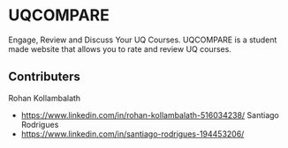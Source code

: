 # UQCOMPARE

Engage, Review and Discuss Your UQ Courses. 
UQCOMPARE is a student made website that allows you to rate and review UQ courses. 

## Contributers
Rohan Kollambalath 
- https://www.linkedin.com/in/rohan-kollambalath-516034238/ 
Santiago Rodrigues 
- https://www.linkedin.com/in/santiago-rodrigues-194453206/ 
